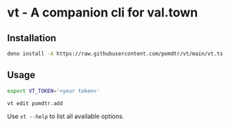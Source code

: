 # vt - A companion cli for val.town

## Installation

```bash
deno install -A https://raw.githubusercontent.com/pomdtr/vt/main/vt.ts
```

<!-- or download the binary from the [releases](https://github.com/pomdtr/vt/releases) page. -->

## Usage

```bash
export VT_TOKEN='<your token>'

vt edit pomdtr.add
```

Use `vt --help` to list all available options.
